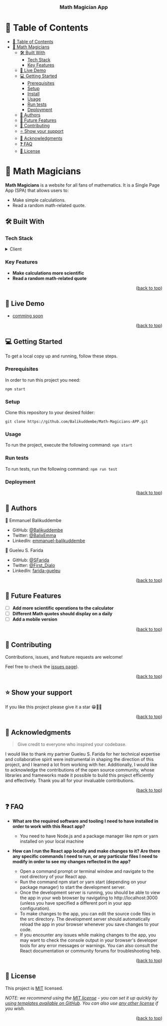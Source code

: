 <a name="readme-top"></a>

<div align="center">
<br/>
    <h3><b>Math Magician App</b></h3>

</div>

<!-- TABLE OF CONTENTS -->

# 📗 Table of Contents

- [📗 Table of Contents](#-table-of-contents)
- [📖 Math Magicians ](#-math-magicians-)
  - [🛠 Built With ](#-built-with-)
    - [Tech Stack ](#tech-stack-)
    - [Key Features ](#key-features-)
  - [🚀 Live Demo ](#-live-demo-)
  - [💻 Getting Started ](#-getting-started-)
    - [Prerequisites](#prerequisites)
    - [Setup](#setup)
    - [Install](#install)
    - [Usage](#usage)
    - [Run tests](#run-tests)
    - [Deployment](#deployment)
  - [👥 Authors ](#-authors-)
  - [🔭 Future Features ](#-future-features-)
  - [🤝 Contributing ](#-contributing-)
  - [⭐️ Show your support ](#️-show-your-support-)
  - [🙏 Acknowledgments ](#-acknowledgments-)
  - [❓ FAQ ](#-faq-)
  - [📝 License ](#-license-)

<!-- PROJECT DESCRIPTION -->

# 📖 Math Magicians <a name="about-project"></a>

**Math Magicians** is a website for all fans of mathematics. It is a Single Page App (SPA) that allows users to:

* Make simple calculations.
* Read a random math-related quote.

## 🛠 Built With <a name="built-with"></a>

### Tech Stack <a name="tech-stack"></a>

<details>
  <summary>Client</summary>
  <ul>
    <li><a href="https://reactjs.org/">React.js</a></li>
  </ul>
</details>

<!-- Features -->

### Key Features <a name="key-features"></a>

- **Make calculations more scientific**
- **Read a random math-related quote**

<p align="right">(<a href="#readme-top">back to top</a>)</p>

<!-- LIVE DEMO -->

## 🚀 Live Demo <a name="live-demo"></a>

- [comming soon]()

<p align="right">(<a href="#readme-top">back to top</a>)</p>

<!-- GETTING STARTED -->

## 💻 Getting Started <a name="getting-started"></a>

To get a local copy up and running, follow these steps.

### Prerequisites

In order to run this project you need:

```npm start```

### Setup

Clone this repository to your desired folder:

```git clone https://github.com/Balikuddembe/Math-Magicians-APP.git```

### Usage

To run the project, execute the following command:
`npm start`

### Run tests

To run tests, run the following command:
```npm run test```
### Deployment


<p align="right">(<a href="#readme-top">back to top</a>)</p>

<!-- AUTHORS -->

## 👥 Authors <a name="authors"></a>

👤 Emmanuel Balikuddembe

- GitHub: [@Balikuddembe](https://github.com/Balikuddembe)
- Twitter: [@BalixEmma](https://twitter.com/BalixEmma/)
- LinkedIn: [emmanuel-balikuddembe](https://www.linkedin.com/in/emmanuelbalikuddembe/)

👤 Gueleu S. Farida

- GitHub: [@SFarida](https://github.com/SFarida)
- Twitter: [@First_Dialo](https://twitter.com/First_Dialo)
- LinkedIn: [farida-gueleu](https://linkedin.com/in/farida-gueleu/)


<p align="right">(<a href="#readme-top">back to top</a>)</p>

<!-- FUTURE FEATURES -->

## 🔭 Future Features <a name="future-features"></a>

- [ ] **Add more scientific operations to the calculator**
- [ ] **Different Math quotes should display on a daily**
- [ ] **Add a mobile version**

<p align="right">(<a href="#readme-top">back to top</a>)</p>

<!-- CONTRIBUTING -->

## 🤝 Contributing <a name="contributing"></a>

Contributions, issues, and feature requests are welcome!

Feel free to check the [issues page](https://github.com/Balikuddembe/Math-Magicians-APP/issues)).

<p align="right">(<a href="#readme-top">back to top</a>)</p>

<!-- SUPPORT -->

## ⭐️ Show your support <a name="support"></a>

If you like this project please give it a star 😁🌟✨

<p align="right">(<a href="#readme-top">back to top</a>)</p>

<!-- ACKNOWLEDGEMENTS -->

## 🙏 Acknowledgments <a name="acknowledgements"></a>

> Give credit to everyone who inspired your codebase.

I would like to thank my partner Gueleu S. Farida for her technical expertise and collaborative spirit were instrumental in shaping the direction of this project, and I learned a lot from working with her. Additionally, I would like to acknowledge the contributions of the open source community, whose libraries and frameworks made it possible to build this project efficiently and effectively. Thank you all for your invaluable contributions.

<p align="right">(<a href="#readme-top">back to top</a>)</p>

<!-- FAQ (optional) -->

## ❓ FAQ <a name="faq"></a>

- **What are the required software and tooling I need to have installed in order to work with this React app?**

  - You need to have Node.js and a package manager like npm or yarn installed on your local machine

- **How can I run the React app locally and make changes to it? Are there any specific commands I need to run, or any particular files I need to modify in order to see my changes reflected in the app?**

  - Open a command prompt or terminal window and navigate to the root directory of your React app.
  - Run the command npm start or yarn start (depending on your package manager) to start the development server.
  - Once the development server is running, you should be able to view the app in your web browser by navigating to http://localhost:3000 (unless you have specified a different port in your app configuration).
  - To make changes to the app, you can edit the source code files in the src directory. The development server should automatically reload the app in your browser whenever you save changes to your code.
  - If you encounter any issues while making changes to the app, you may want to check the console output in your browser's developer tools for any error messages or warnings. You can also consult the React documentation or community forums for troubleshooting help.

<p align="right">(<a href="#readme-top">back to top</a>)</p>

<!-- LICENSE -->

## 📝 License <a name="license"></a>

This project is [MIT](./LICENSE) licensed.

_NOTE: we recommend using the [MIT license](https://choosealicense.com/licenses/mit/) - you can set it up quickly by [using templates available on GitHub](https://docs.github.com/en/communities/setting-up-your-project-for-healthy-contributions/adding-a-license-to-a-repository). You can also use [any other license](https://choosealicense.com/licenses/) if you wish._

<p align="right">(<a href="#readme-top">back to top</a>)</p>
